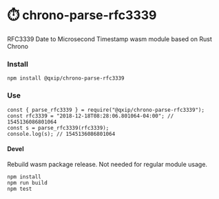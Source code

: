 # ⏱️ chrono-parse-rfc3339
RFC3339 Date to Microsecond Timestamp wasm module based on Rust Chrono

### Install
```
npm install @qxip/chrono-parse-rfc3339
```

### Use
```
const { parse_rfc3339 } = require("@qxip/chrono-parse-rfc3339");
const rfc3339 = "2018-12-18T08:28:06.801064-04:00"; // 1545136086801064
const s = parse_rfc3339(rfc3339);
console.log(s); // 1545136086801064
```

#### Devel
Rebuild wasm package release. Not needed for regular module usage.
```
npm install
npm run build
npm test
```
